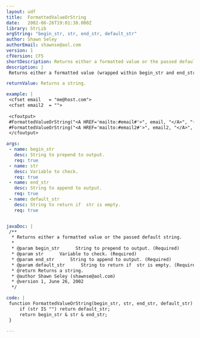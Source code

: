 ```yaml
---
layout: udf
title:  FormattedValueOrString
date:   2002-06-26T19:01:38.000Z
library: StrLib
argString: "begin_str, str, end_str, default_str"
author: Shawn Seley
authorEmail: shawnse@aol.com
version: 1
cfVersion: CF5
shortDescription: Returns either a formatted value or the passed default string.
description: |
 Returns either a formatted value (wrapped within begin_str and end_str) or the passed default string. Useful for wrapping non-empty values in parenthesis, or in anchor tags, or for other similar conditional formattings.

returnValue: Returns a string.

example: |
 <cfset email   = "me@host.com">
 <cfset email2  = "">
 
 <cfoutput>
 #FormattedValueOrString("<A HREF='mailto:#email#'>", email, "</A>", "(unspecified)")#<br>
 #FormattedValueOrString("<A HREF='mailto:#email2#'>", email2, "</A>", "(unspecified)")#<br>
 </cfoutput>

args:
 - name: begin_str
   desc: String to prepend to output.
   req: true
 - name: str
   desc: Variable to check.
   req: true
 - name: end_str
   desc: String to append to output.
   req: true
 - name: default_str
   desc: String to return if  str is empty.
   req: true


javaDoc: |
 /**
  * Returns either a formatted value or the passed default string.
  * 
  * @param begin_str      String to prepend to output. (Required)
  * @param str      Variable to check. (Required)
  * @param end_str      String to append to output. (Required)
  * @param default_str      String to return if  str is empty. (Required)
  * @return Returns a string. 
  * @author Shawn Seley (shawnse@aol.com) 
  * @version 1, June 26, 2002 
  */

code: |
 function FormattedValueOrString(begin_str, str, end_str, default_str) {
     if (str IS "") return default_str;
     return begin_str & str & end_str;
 }

---
```


